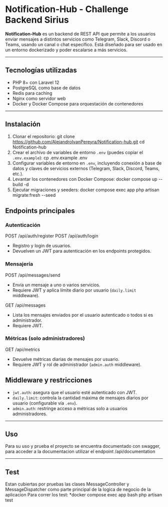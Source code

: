 # Notification-Hub - Challenge Backend Sirius

**Notification-Hub**
es un backend de REST API que permite a los usuarios enviar mensajes a distintos servicios como Telegram, Slack, Discord o Teams, usando un canal o chat específico. Está diseñado para ser usado en un entorno dockerizado y poder escalarse a más servicios.

---

## Tecnologías utilizadas

* PHP 8+ con Laravel 12
* PostgreSQL como base de datos
* Redis para caching
* Nginx como servidor web
* Docker y Docker Compose para orquestación de contenedores

---

## Instalación

1. Clonar el repositorio:
git clone https://github.com/AlejandroIvanPereyra/Notification-hub.git
cd Notification-hub
2. Crear el archivo de variables de entorno `.env` (puedes copiar el `.env.example`):
cp .env.example .env
3. Configurar variables de entorno en `.env`, incluyendo conexión a base de datos y claves de servicios externos (Telegram, Slack, Discord, Teams, etc.).
4. Levantar los contenedores con Docker Compose:
docker compose up --build -d
5. Ejecutar migraciones y seeders:
docker compose exec app php artisan migrate:fresh --seed

## Endpoints principales

### Autenticación
POST /api/auth/register
POST /api/auth/login


* Registro y login de usuarios.
* Devuelven un JWT para autenticación en los endpoints protegidos.

### Mensajería
POST /api/messages/send
* Envía un mensaje a uno o varios servicios.
* Requiere JWT y aplica límite diario por usuario (`daily.limit` middleware).

GET /api/messages
* Lista los mensajes enviados por el usuario autenticado o todos si es administrador.
* Requiere JWT.

### Métricas (solo administradores)
GET /api/metrics
* Devuelve métricas diarias de mensajes por usuario.
* Requiere JWT y rol de administrador (`admin.auth` middleware).

## Middleware y restricciones

* `jwt.auth`: asegura que el usuario esté autenticado con JWT.
* `daily.limit`: controla la cantidad máxima de mensajes diarios por usuario (configurable vía `.env`).
* `admin.auth`: restringe acceso a métricas solo a usuarios administradores.

---

## Uso
Para su uso y prueba el proyecto se encuentra documentado con swagger, para acceder a la documentacion utilizar el endpoint /api/documentation

---
## Test
Estan cubiertas por pruebas las  clases MessageController y MessageDispatcher como parte principal de la logica de negocio de la aplicacion
Para correr los test:
 *docker compose exec app bash php artisan test
